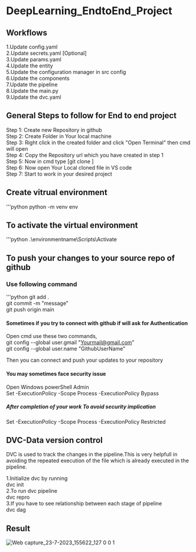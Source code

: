 # DeepLearning_EndtoEnd_Project

## Workflows
1.Update config.yaml <br>
2.Update secrets.yaml [Optional] <br>
3.Update params.yaml <br>
4.Update the entity <br>
5.Update the configuration manager in src config <br>
6.Update the components <br>
7.Update the pipeline <br>
8.Update the main.py <br>
9.Update the dvc.yaml <br>

## General Steps to follow for End to end project
Step 1: Create new Repository in github <br>
Step 2: Create Folder in Your local machine <br>
Step 3: Right click in the created folder and click "Open Terminal" then cmd will open <br>
Step 4: Copy the Repository url which you have created in step 1 <br>
Step 5: Now in cmd type [git clone <url>] <br>
Step 6: Now open Your Local cloned file in VS code <br>
Step 7: Start to work in your desired project

## Create vitrual environment
'''python
python -m venv env <br>
## To activate the virtual environment
'''python
.\environmentname\Scripts\Activate

## To push your changes to your source repo of github 
### Use following command
'''python
git add . <br>
git commit -m "message" <br>
git push origin main <br>

#### Sometimes if you try to connect with  github if will ask for Authentication
Open cmd use these two commands,<br>
git config --global user.gmail "Yourmail@gmail.com" <br>
git config --global user.name "GithubUserName" <br>

Then you can connect and push your updates to your repository

#### You may sometimes face security issue
Open Windows powerShell Admin <br>
Set -ExecutionPolicy -Scope Process -ExecutionPolicy Bypass <br>
##### After completion of your work To avoid security implication
Set -ExecutionPolicy -Scope Process -ExecutionPolicy Restricted <br>


## DVC-Data version control
DVC is used to track the changes in the pipeline.This is very helpfull in avoiding the repeated execution of the file which is already executed in the pipeline.<br>

1.Initialize dvc by running<br>
dvc init <br>
2.To run dvc pipeline <br>
dvc repro<br>
3.If you have to see relationship between each stage of pipeline <br>
dvc dag

## Result

![Web capture_23-7-2023_155622_127 0 0 1](https://github.com/Naveen3251/DeepLearning_EndtoEnd_Project/assets/114800360/69282157-f296-4512-a556-1a9d45c8ef2f)
